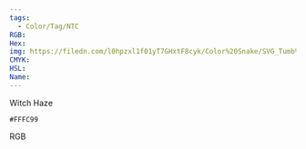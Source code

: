 ```yaml
---
tags:
  - Color/Tag/NTC
RGB:
Hex:
img: https://filedn.com/l0hpzxl1f01yT7GHxtF8cyk/Color%20Snake/SVG_Tumb%20Mass%20No%20Name/FFFC99.svg
CMYK:
HSL:
Name:
---
```

Witch Haze
```palette
#FFFC99
```
RGB
